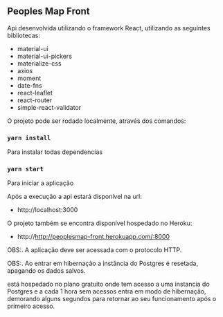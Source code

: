 ## Peoples Map Front

Api desenvolvida utilizando o framework React, utilizando as seguintes bibliotecas:
 - material-ui
 - material-ui-pickers
 - materialize-css
 - axios
 - moment
 - date-fns
 - react-leaflet
 - react-router
 - simple-react-validator


O projeto pode ser rodado localmente, através dos comandos:


### `yarn install`
Para instalar todas dependencias


### `yarn start`
Para iniciar a aplicação


Após a execução a api estará disponível na url:
 - http://localhost:3000


O projeto também se encontra disponível hospedado no Heroku:
- http://http://peoplesmap-front.herokuapp.com/:8000

OBS:. A aplicação deve ser acessada com o protocolo HTTP.

OBS:. Ao entrar em hibernação a instância do Postgres é resetada, apagando os dados salvos.

está hospedado no plano gratuito onde tem acesso a uma instancia do Postgres
e a cada 1 hora sem acessos entra em modo de hibernação, demorando alguns segundos
para retornar ao seu funcionamento após o primeiro acesso.
